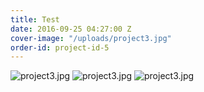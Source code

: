 ```yaml
---
title: Test
date: 2016-09-25 04:27:00 Z
cover-image: "/uploads/project3.jpg"
order-id: project-id-5
---
```


![project3.jpg](/uploads/project3.jpg)
![project3.jpg](/uploads/project3.jpg)
![project3.jpg](/uploads/project3.jpg)
